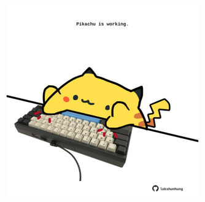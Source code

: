<!-- built at 16/09/2021, 12:05:11 UTC -->
<p align="center">
  <img width="500" height="500" src="./ReadmeImage.svg">
</p>
